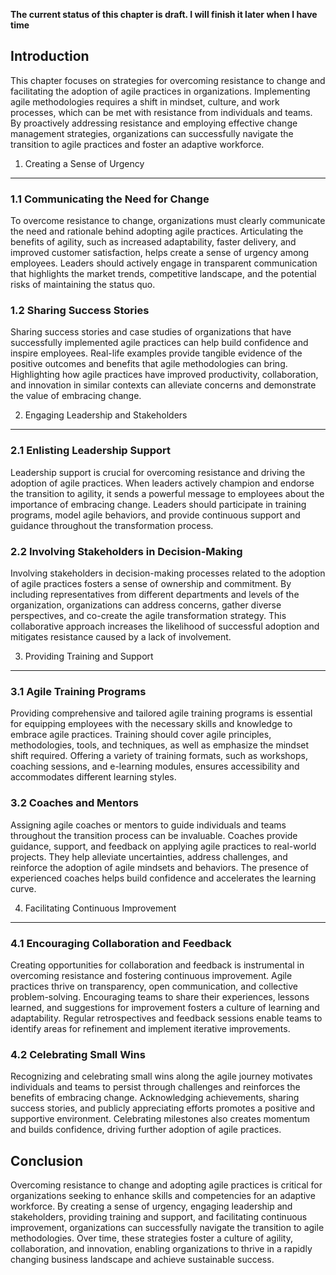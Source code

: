 **The current status of this chapter is draft. I will finish it later when I have time**

Introduction
------------

This chapter focuses on strategies for overcoming resistance to change and facilitating the adoption of agile practices in organizations. Implementing agile methodologies requires a shift in mindset, culture, and work processes, which can be met with resistance from individuals and teams. By proactively addressing resistance and employing effective change management strategies, organizations can successfully navigate the transition to agile practices and foster an adaptive workforce.

1. Creating a Sense of Urgency
------------------------------

### 1.1 Communicating the Need for Change

To overcome resistance to change, organizations must clearly communicate the need and rationale behind adopting agile practices. Articulating the benefits of agility, such as increased adaptability, faster delivery, and improved customer satisfaction, helps create a sense of urgency among employees. Leaders should actively engage in transparent communication that highlights the market trends, competitive landscape, and the potential risks of maintaining the status quo.

### 1.2 Sharing Success Stories

Sharing success stories and case studies of organizations that have successfully implemented agile practices can help build confidence and inspire employees. Real-life examples provide tangible evidence of the positive outcomes and benefits that agile methodologies can bring. Highlighting how agile practices have improved productivity, collaboration, and innovation in similar contexts can alleviate concerns and demonstrate the value of embracing change.

2. Engaging Leadership and Stakeholders
---------------------------------------

### 2.1 Enlisting Leadership Support

Leadership support is crucial for overcoming resistance and driving the adoption of agile practices. When leaders actively champion and endorse the transition to agility, it sends a powerful message to employees about the importance of embracing change. Leaders should participate in training programs, model agile behaviors, and provide continuous support and guidance throughout the transformation process.

### 2.2 Involving Stakeholders in Decision-Making

Involving stakeholders in decision-making processes related to the adoption of agile practices fosters a sense of ownership and commitment. By including representatives from different departments and levels of the organization, organizations can address concerns, gather diverse perspectives, and co-create the agile transformation strategy. This collaborative approach increases the likelihood of successful adoption and mitigates resistance caused by a lack of involvement.

3. Providing Training and Support
---------------------------------

### 3.1 Agile Training Programs

Providing comprehensive and tailored agile training programs is essential for equipping employees with the necessary skills and knowledge to embrace agile practices. Training should cover agile principles, methodologies, tools, and techniques, as well as emphasize the mindset shift required. Offering a variety of training formats, such as workshops, coaching sessions, and e-learning modules, ensures accessibility and accommodates different learning styles.

### 3.2 Coaches and Mentors

Assigning agile coaches or mentors to guide individuals and teams throughout the transition process can be invaluable. Coaches provide guidance, support, and feedback on applying agile practices to real-world projects. They help alleviate uncertainties, address challenges, and reinforce the adoption of agile mindsets and behaviors. The presence of experienced coaches helps build confidence and accelerates the learning curve.

4. Facilitating Continuous Improvement
--------------------------------------

### 4.1 Encouraging Collaboration and Feedback

Creating opportunities for collaboration and feedback is instrumental in overcoming resistance and fostering continuous improvement. Agile practices thrive on transparency, open communication, and collective problem-solving. Encouraging teams to share their experiences, lessons learned, and suggestions for improvement fosters a culture of learning and adaptability. Regular retrospectives and feedback sessions enable teams to identify areas for refinement and implement iterative improvements.

### 4.2 Celebrating Small Wins

Recognizing and celebrating small wins along the agile journey motivates individuals and teams to persist through challenges and reinforces the benefits of embracing change. Acknowledging achievements, sharing success stories, and publicly appreciating efforts promotes a positive and supportive environment. Celebrating milestones also creates momentum and builds confidence, driving further adoption of agile practices.

Conclusion
----------

Overcoming resistance to change and adopting agile practices is critical for organizations seeking to enhance skills and competencies for an adaptive workforce. By creating a sense of urgency, engaging leadership and stakeholders, providing training and support, and facilitating continuous improvement, organizations can successfully navigate the transition to agile methodologies. Over time, these strategies foster a culture of agility, collaboration, and innovation, enabling organizations to thrive in a rapidly changing business landscape and achieve sustainable success.
